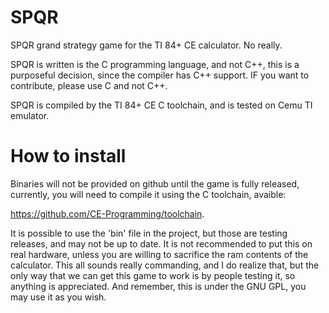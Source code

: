 # SPQR
SPQR grand strategy game for the TI 84+ CE calculator. No really.

<PS>
SPQR is written is the C programming language, and not C++, this is a purposeful decision, since the compiler has C++ support. IF you want to contribute, please use C and not C++.
</PS>

SPQR is compiled by the TI 84+ CE C toolchain, and is tested on Cemu TI emulator.

# How to install

Binaries will not be provided on github until the game is fully released, currently, you will need to compile it using the C toolchain, avaible:

https://github.com/CE-Programming/toolchain.

It is possible to use the 'bin' file in the project, but those are testing releases, and may not be up to date.
It is not recommended to put this on real hardware, unless you are willing to sacrifice the ram contents of the calculator.
This all sounds really commanding, and I do realize that, but the only way that we can get this game to work is by people testing it, so anything is appreciated. And remember, this is under the GNU GPL, you may use it as you wish.
